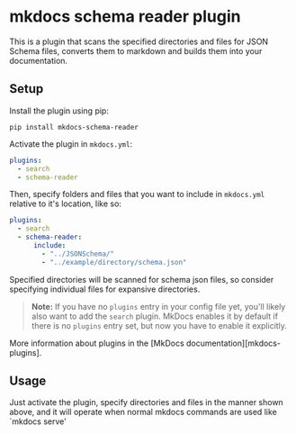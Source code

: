 # mkdocs schema reader plugin 

This is a plugin that scans the specified directories and files for JSON Schema files, converts them to markdown and builds them into your documentation.

## Setup

Install the plugin using pip:

`pip install mkdocs-schema-reader`

Activate the plugin in `mkdocs.yml`:
```yaml
plugins:
  - search
  - schema-reader
```

Then, specify folders and files that you want to include in `mkdocs.yml` relative to it's location, like so:
```yaml
plugins:
  - search
  - schema-reader:
      include: 
        - "../JSONSchema/"
        - "../example/directory/schema.json"
```

Specified directories will be scanned for schema json files, so consider specifying individual files for expansive directories.

> **Note:** If you have no `plugins` entry in your config file yet, you'll likely also want to add the `search` plugin. MkDocs enables it by default if there is no `plugins` entry set, but now you have to enable it explicitly.

More information about plugins in the [MkDocs documentation][mkdocs-plugins].

## Usage

Just activate the plugin, specify directories and files in the manner shown above, and it will operate when normal mkdocs commands are used like `mkdocs serve'
